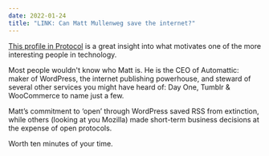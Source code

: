 ```yaml
---
date: 2022-01-24
title: "LINK: Can Matt Mullenweg save the internet?"
---
```

[This profile in Protocol](https://www.protocol.com/matt-mullenweg) is a great insight into what motivates one of the more interesting people in technology.

Most people wouldn't know who Matt is. He is the CEO of Automattic: maker of WordPress, the internet publishing powerhouse, and steward of several other services you might have heard of: Day One, Tumblr & WooCommerce to name just a few.

Matt’s commitment to ‘open’ through WordPress saved RSS from extinction, while others (looking at you Mozilla) made short-term business decisions at the expense of open protocols.

Worth ten minutes of your time.